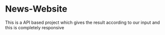 # News-Website
This is a API based project which gives the result according to our input and this is completely responsive
